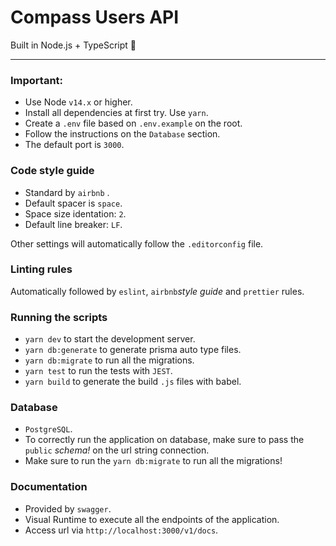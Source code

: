 # Compass Users API

Built in Node.js + TypeScript 💜

---

### Important:

- Use Node `v14.x` or higher.
- Install all dependencies at first try. Use `yarn`.
- Create a `.env` file based on `.env.example` on the root.
- Follow the instructions on the `Database` section.
- The default port is `3000`.


### Code style guide

  - Standard by `airbnb` .
  - Default spacer is `space`.
  - Space size identation: `2`.
  - Default line breaker: `LF`.

  Other settings will automatically follow the `.editorconfig` file.

### Linting rules

  Automatically followed by `eslint`, `airbnb`_style guide_ and `prettier` rules.

### Running the scripts

  - `yarn dev` to start the development server.
  - `yarn db:generate` to generate prisma auto type files.
  - `yarn db:migrate` to run all the migrations.
  - `yarn test` to run the tests with `JEST`.
  - `yarn build` to generate the build `.js` files with babel.


### Database

  - `PostgreSQL`.
  - To correctly run the application on database, make sure to pass the `public` *schema!* on the url string connection.
  - Make sure to run the `yarn db:migrate` to run all the migrations!

### Documentation

  - Provided by `swagger`.
  - Visual Runtime to execute all the endpoints of the application.
  - Access url via `http://localhost:3000/v1/docs`.